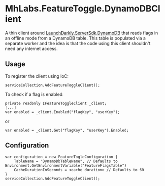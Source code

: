 # MhLabs.FeatureToggle.DynamoDBClient

A thin client around [LaunchDarkly.ServerSdk.DynamoDB](https://github.com/launchdarkly/dotnet-server-sdk-dynamodb) that reads flags in an offline mode from a DynamoDB table. This table is populated via a separate worker and the idea is that the code using this client shouldn't need any internet access.

## Usage
To register the client using IoC:
```
serviceCollection.AddFeatureToggleClient();
```

To check if a flag is enabled:
```
private readonly IFeatureToggleClient _client;
[...]
var enabled = _client.Enabled("flagKey", "userKey");

```

or 

```
var enabled = _client.Get("flagKey", "userKey").Enabled;
```

## Configuration
```
var configuration = new FeatureTogleConfiguration {
    TableName = "DynamoDbTableName", // Defaults to Environment.GetEnvironmentVariable("FeatureFlagsTable")
    CacheDurationInSeconds = <cache duration> // Defaults to 60
} 
serviceCollection.AddFeatureToggleClient();
```